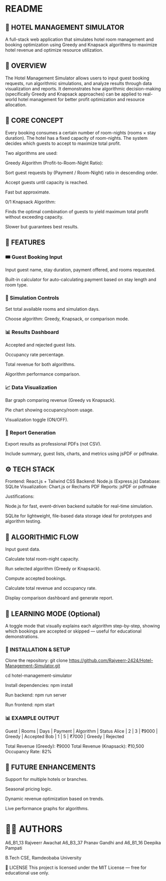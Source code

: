 # README

## 🏨 HOTEL MANAGEMENT SIMULATOR
A full-stack web application that simulates hotel room management and booking optimization using Greedy and Knapsack algorithms to maximize hotel revenue and optimize resource utilization.

## 🚀 OVERVIEW
The Hotel Management Simulator allows users to input guest booking requests, run algorithmic simulations, and analyze results through data visualization and reports.
It demonstrates how algorithmic decision-making (specifically Greedy and Knapsack approaches) can be applied to real-world hotel management for better profit optimization and resource allocation.

## 🧠 CORE CONCEPT
Every booking consumes a certain number of room-nights (rooms × stay duration).
The hotel has a fixed capacity of room-nights.
The system decides which guests to accept to maximize total profit.

Two algorithms are used:

Greedy Algorithm (Profit-to-Room-Night Ratio):

Sort guest requests by (Payment / Room-Night) ratio in descending order.

Accept guests until capacity is reached.

Fast but approximate.

0/1 Knapsack Algorithm:

Finds the optimal combination of guests to yield maximum total profit without exceeding capacity.

Slower but guarantees best results.

## 🧩 FEATURES

### 🎟️ Guest Booking Input

Input guest name, stay duration, payment offered, and rooms requested.

Built-in calculator for auto-calculating payment based on stay length and room type.

### 🏨 Simulation Controls

Set total available rooms and simulation days.

Choose algorithm: Greedy, Knapsack, or comparison mode.

### 📊 Results Dashboard

Accepted and rejected guest lists.

Occupancy rate percentage.

Total revenue for both algorithms.

Algorithm performance comparison.

### 📈 Data Visualization

Bar graph comparing revenue (Greedy vs Knapsack).

Pie chart showing occupancy/room usage.

Visualization toggle (ON/OFF).

### 🧾 Report Generation

Export results as professional PDFs (not CSV).

Include summary, guest lists, charts, and metrics using jsPDF or pdfmake.

## ⚙️ TECH STACK

Frontend: React.js + Tailwind CSS
Backend: Node.js (Express.js)
Database: SQLite
Visualization: Chart.js or Recharts
PDF Reports: jsPDF or pdfmake

Justifications:

Node.js for fast, event-driven backend suitable for real-time simulation.

SQLite for lightweight, file-based data storage ideal for prototypes and algorithm testing.

## 🧮 ALGORITHMIC FLOW

Input guest data.

Calculate total room-night capacity.

Run selected algorithm (Greedy or Knapsack).

Compute accepted bookings.

Calculate total revenue and occupancy rate.

Display comparison dashboard and generate report.

## 🧠 LEARNING MODE (Optional)
A toggle mode that visually explains each algorithm step-by-step, showing which bookings are accepted or skipped — useful for educational demonstrations.

### 📄 INSTALLATION & SETUP

Clone the repository:
git clone https://github.com/Rajveerr-2424/Hotel-Management-Simulator.git

cd hotel-management-simulator

Install dependencies:
npm install

Run backend:
npm run server

Run frontend:
npm start

### 📊 EXAMPLE OUTPUT

Guest | Rooms | Days | Payment | Algorithm | Status
Alice | 2 | 3 | ₹9000 | Greedy | Accepted
Bob | 1 | 5 | ₹7000 | Greedy | Rejected

Total Revenue (Greedy): ₹9000
Total Revenue (Knapsack): ₹10,500
Occupancy Rate: 82%

## 🧰 FUTURE ENHANCEMENTS

Support for multiple hotels or branches.

Seasonal pricing logic.

Dynamic revenue optimization based on trends.

Live performance graphs for algorithms.

# 👨‍💻 AUTHORS
A6_B1_13 Rajveerr Awachat
A6_B3_37 Pranav Gandhi
and
A6_B1_16 Deepika Pampati

B.Tech CSE, Ramdeobaba University

🧾 LICENSE
This project is licensed under the MIT License — free for educational use only.
